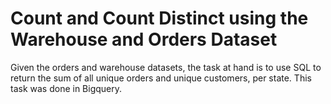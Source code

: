 # Count and Count Distinct using the Warehouse and Orders Dataset
Given the orders and warehouse datasets, the task at hand is to use SQL to return the sum of all unique orders and unique customers, per state.
This task was done in Bigquery.
